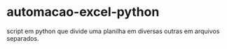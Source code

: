 # automacao-excel-python
script em python que divide uma planilha em diversas outras em arquivos separados.
